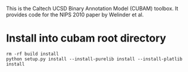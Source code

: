 This is the Caltech UCSD Binary Annotation Model (CUBAM) toolbox. 
It provides code for the NIPS 2010 paper by Welinder et al.



# Install into cubam root directory #
    rm -rf build install
    python setup.py install --install-purelib install --install-platlib install
